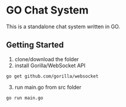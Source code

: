 # GO Chat System

This is a standalone chat system written in GO.

## Getting Started
1. clone/download the folder
2. install Gorilla/WebSocket API
```
go get github.com/gorilla/websocket
```
3. run main.go from src folder
```
go run main.go
```
